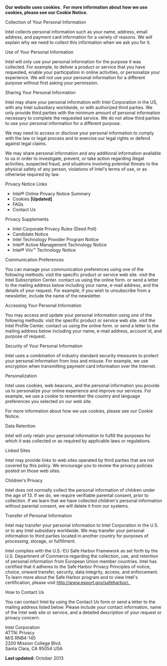 **Our website uses cookies.  For more information about how we use cookies, please see our Cookie Notice.** 

Collection of Your Personal Information

Intel collects personal information such as your name, address, email address, and payment card information for a variety of reasons. We will explain why we need to collect this information when we ask you for it.

Use of Your Personal Information

Intel will only use your personal information for the purpose it was collected. For example, to deliver a product or service that you have requested, enable your participation in online activities, or personalize your experience. We will not use your personal information for a different purpose without first asking your permission.

Sharing Your Personal Information

Intel may share your personal information with Intel Corporation in the US, with any Intel subsidiary worldwide, or with authorized third parties. We only provide third parties with the minimum amount of personal information necessary to complete the requested service. We do not allow third parties to use your personal information for a different purpose.

We may need to access or disclose your personal information to comply with the law or legal process and to exercise our legal rights or defend against legal claims.

We may share personal information and any additional information available to us in order to investigate, prevent, or take action regarding illegal activities, suspected fraud, and situations involving potential threats to the physical safety of any person, violations of Intel's terms of use, or as otherwise required by law.

Privacy Notice Links

*   Intel® Online Privacy Notice Summary
*   Cookies **\[Updated\]**
*   FAQs
*   Contact Us

Privacy Supplements

*   Intel Corporate Privacy Rules (Deed Poll)
*   Candidate Notice
*   Intel Technology Provider Program Notice
*   Intel® Active Management Technology Notice
*   Intel® Viiv™ Technology Notice

Communication Preferences

You can manage your communication preferences using one of the following methods: visit the specific product or service web site. visit the Intel Subscription Center. contact us using the online form. or send a letter to the mailing address below including your name, e-mail address, and the details of your request. For example, if you wish to unsubscribe from a newsletter, include the name of the newsletter.

Accessing Your Personal Information

You may access and update your personal information using one of the following methods: visit the specific product or service web site. visit the Intel Profile Center. contact us using the online form. or send a letter to the mailing address below including your name, e-mail address, account id, and purpose of request.

Security of Your Personal Information

Intel uses a combination of industry standard security measures to protect your personal information from loss and misuse. For example, we use encryption when transmitting payment card information over the Internet.

Personalization

Intel uses cookies, web beacons, and the personal information you provide us to personalize your online experience and improve our services. For example, we use a cookie to remember the country and language preferences you selected on our web site.

For more information about how we use cookies, please see our Cookie Notice.

Data Retention

Intel will only retain your personal information to fulfill the purposes for which it was collected or as required by applicable laws or regulations.

Linked Sites

Intel may provide links to web sites operated by third parties that are not covered by this policy. We encourage you to review the privacy policies posted on those web sites.

Children's Privacy

Intel does not normally collect the personal information of children under the age of 13. If we do, we require verifiable parental consent, prior to collection. If we learn that we have collected children's personal information without parental consent, we will delete it from our systems.

Transfer of Personal Information

Intel may transfer your personal information to Intel Corporation in the U.S. or to any Intel subsidiary worldwide. We may transfer your personal information to third parties located in another country for purposes of processing, storage, or fulfillment.

Intel complies with the U.S.-EU Safe Harbor Framework as set forth by the U.S. Department of Commerce regarding the collection, use, and retention of personal information from European Union member countries. Intel has certified that it adheres to the Safe Harbor Privacy Principles of notice, choice, onward transfer, security, data integrity, access, and enforcement. To learn more about the Safe Harbor program and to view Intel's certification, please visit http://www.export.gov/safeharbor/. 

How to Contact Us

You can contact Intel by using the Contact Us form or send a letter to the mailing address listed below. Please include your contact information, name of the Intel web site or service, and a detailed description of your request or privacy concern.

Intel Corporation  
ATTN: Privacy  
M/S RNB4-145  
2200 Mission College Blvd.  
Santa Clara, CA 95054 USA

**Last updated:** October 2013